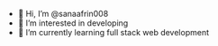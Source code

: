 - 👋 Hi, I’m @sanaafrin008
- 👀 I’m interested in developing
- 🌱 I’m currently learning full stack web development
